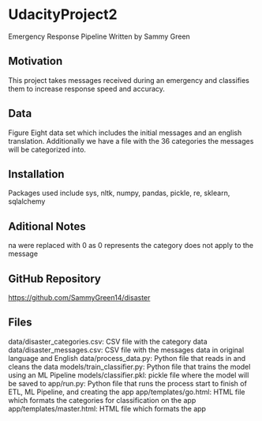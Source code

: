 # UdacityProject2
Emergency Response Pipeline
Written by Sammy Green
 

## Motivation
This project takes messages received during an emergency and classifies them to increase response speed and accuracy.
 
## Data
Figure Eight data set which includes the initial messages and an english translation. Additionally we have a file with the 36 categories the messages will be categorized into.
 
## Installation
Packages used include sys, nltk, numpy, pandas, pickle, re, sklearn, sqlalchemy
 
## Aditional Notes
na were replaced with 0 as 0 represents the category does not apply to the message

## GitHub Repository
https://github.com/SammyGreen14/disaster
 
## Files
data/disaster_categories.csv: CSV file with the category data
data/disaster_messages.csv: CSV file with the messages data in original language and English
data/process_data.py: Python file that reads in and cleans the data
models/train_classifier.py: Python file that trains the model using an ML Pipeline
models/classifier.pkl: pickle file where the model will be saved to
app/run.py: Python file that runs the process start to finish of ETL, ML Pipeline, and creating the app
app/templates/go.html: HTML file which formats the categories for classification on the app
app/templates/master.html: HTML file which formats the app

